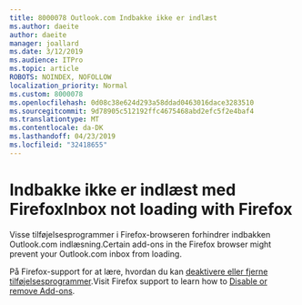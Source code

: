 ```yaml
---
title: 8000078 Outlook.com Indbakke ikke er indlæst
ms.author: daeite
author: daeite
manager: joallard
ms.date: 3/12/2019
ms.audience: ITPro
ms.topic: article
ROBOTS: NOINDEX, NOFOLLOW
localization_priority: Normal
ms.custom: 8000078
ms.openlocfilehash: 0d08c38e624d293a58ddad0463016dace3283510
ms.sourcegitcommit: 9d78905c512192ffc4675468abd2efc5f2e4baf4
ms.translationtype: MT
ms.contentlocale: da-DK
ms.lasthandoff: 04/23/2019
ms.locfileid: "32418655"
---
```

# <a name="inbox-not-loading-with-firefox"></a><span data-ttu-id="89075-102">Indbakke ikke er indlæst med Firefox</span><span class="sxs-lookup"><span data-stu-id="89075-102">Inbox not loading with Firefox</span></span>

<span data-ttu-id="89075-103">Visse tilføjelsesprogrammer i Firefox-browseren forhindrer indbakken Outlook.com indlæsning.</span><span class="sxs-lookup"><span data-stu-id="89075-103">Certain add-ons in the Firefox browser might prevent your Outlook.com inbox from loading.</span></span>
  
<span data-ttu-id="89075-104">På Firefox-support for at lære, hvordan du kan [deaktivere eller fjerne tilføjelsesprogrammer](https://support.mozilla.org/kb/disable-or-remove-add-ons).</span><span class="sxs-lookup"><span data-stu-id="89075-104">Visit Firefox support to learn how to [Disable or remove Add-ons](https://support.mozilla.org/kb/disable-or-remove-add-ons).</span></span>

